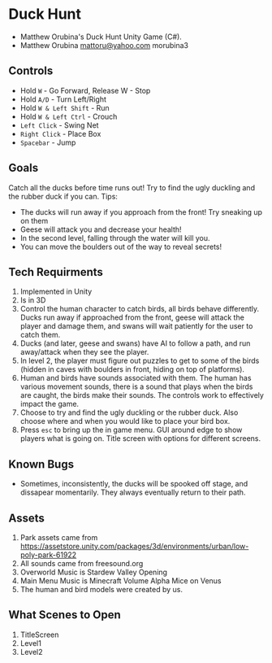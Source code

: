 # Duck Hunt
* Matthew Orubina's Duck Hunt Unity Game (C#).
* Matthew Orubina mattoru@yahoo.com morubina3

## Controls
* Hold ```W``` - Go Forward, Release W - Stop
* Hold ```A/D``` - Turn Left/Right
* Hold ```W & Left Shift``` - Run
* Hold ```W & Left Ctrl``` - Crouch
* ```Left Click``` - Swing Net
* ```Right Click``` - Place Box
* ```Spacebar``` - Jump

## Goals
Catch all the ducks before time runs out! Try to find the ugly duckling and the rubber duck if you can.
Tips:
* The ducks will run away if you approach from the front! Try sneaking up on them
* Geese will attack you and decrease your health!
* In the second level, falling through the water will kill you.
* You can move the boulders out of the way to reveal secrets!

## Tech Requirments
1. Implemented in Unity
2. Is in 3D
3. Control the human character to catch birds, all birds behave differently. Ducks run away if approached from the front, geese will attack the player and damage them, and swans will wait patiently for the user to catch them.
4. Ducks (and later, geese and swans) have AI to follow a path, and run away/attack when they see the player.
5. In level 2, the player must figure out puzzles to get to some of the birds (hidden in caves with boulders in front, hiding on top of platforms).
6. Human and birds have sounds associated with them. The human has various movement sounds, there is a sound that plays when the birds are caught, the birds make their sounds. The controls work to effectively impact the game.
7. Choose to try and find the ugly duckling or the rubber duck. Also choose where and when you would like to place your bird box.
8. Press ```esc``` to bring up the in game menu. GUI around edge to show players what is going on. Title screen with options for different screens.

## Known Bugs
* Sometimes, inconsistently, the ducks will be spooked off stage, and dissapear momentarily. They always eventually return to their path.

## Assets
1. Park assets came from https://assetstore.unity.com/packages/3d/environments/urban/low-poly-park-61922
2. All sounds came from freesound.org
3. Overworld Music is Stardew Valley Opening
4. Main Menu Music is Minecraft Volume Alpha Mice on Venus
5. The human and bird models were created by us.

## What Scenes to Open
1. TitleScreen
2. Level1
3. Level2

